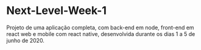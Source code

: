 # Next-Level-Week-1
Projeto de uma aplicação completa, com back-end em node, front-end em react web e mobile com react native, desenvolvida durante os dias 1 a 5 de junho de 2020. 


